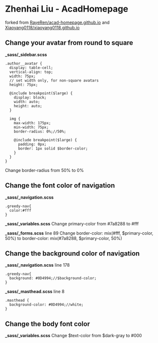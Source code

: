 # Zhenhai Liu - AcadHomepage

forked from [RayeRen/acad-homepage.github.io](https://github.com/RayeRen/acad-homepage.github.io) and [Xiaoyang0118/xiaoyang0118.github.io](https://github.com/Xiaoyang0118/xiaoyang0118.github.io)

## Change your avatar from round to square
**_sass/_sidebar.scss**
```
.author__avatar {
  display: table-cell;
  vertical-align: top;
  width: 75px;
  // set width only, for non-square avatars
  height: 75px;

  @include breakpoint($large) {
    display: block;
    width: auto;
    height: auto;
  }

  img {
    max-width: 175px;
    min-width: 75px;
    border-radius: 0%;//50%;

    @include breakpoint($large) {
      padding: 0px;
      border: 1px solid $border-color;
    }
  }
}
```
Change border-radius from 50% to 0%

## Change the font color of navigation
**_sass/_navigation.scss**
```
.greedy-nav{
  color:#fff
}
```
**_sass/_variables.scss**
Change primary-color from #7a8288 to #fff

**_sass/_forms.scss**
line 89
Change border-color: mix(#fff, $primary-color, 50%) to border-color: mix(#7a8288, $primary-color, 50%)

## Change the background color of navigation
**_sass/_navigation.scss**
line 178
```
.greedy-nav{
  background: #0D4994;//$background-color;
}
```
**_sass/_masthead.scss**
line 8
```
.masthead {
  background-color: #0D4994;//white;
}
```

## Change the body font color
**_sass/_variables.scss**
Change $text-color from $dark-gray to #000
